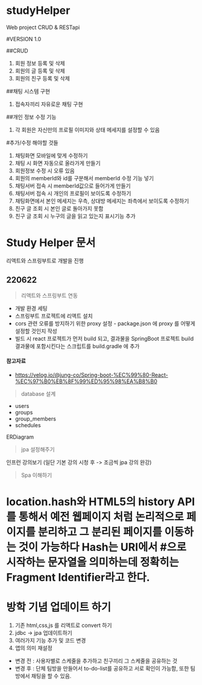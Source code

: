 # studyHelper
Web project CRUD & RESTapi

#VERSION 1.0

##CRUD
1. 회원 정보 등록 및 삭제
2. 회원의 글 등록 및 삭제
3. 회원의 친구 등록 및 삭제

##채팅 시스템 구현
1. 접속자끼리 자유로운 채팅 구현

##개인 정보 수정 기능
1. 각 회원은 자신만의 프로필 이미지와 상태 메세지를 설정할 수 있음


#추가/수정 해야할 것들

1. 채팅화면 모바일에 맞게 수정하기
2. 채팅 시 화면 자동으로 올라가게 만들기
3. 회원정보 수정 시 오류 있음
4. 회원의 memberId와 id를 구분해서 memberId 수정 기능 넣기
5. 채팅서버 접속 시 memberId값으로 들어가게 만들기
6. 채팅서버 접속 시 개인의 프로필이 보이도록 수정하기
7. 채팅화면에서 본인 메세지는 우측, 상대방 메세지는 좌측에서 보이도록 수정하기
8. 친구 글 조회 시 본인 글로 돌아가지 못함
9. 친구 글 조회 시 누구의 글을 읽고 있는지 표시기능 추가


# Study Helper 문서


리액트와 스프링부트로 개발을 진행


## 220622

> 리액트와 스프링부트 연동

- 개발 환경 세팅
- 스프링부트 프로젝트에 리액트 설치
- cors 관련 오류를 방지하기 위한 proxy 설정 - package.json 에 proxy 를 어떻게 설정할 것인지 작성
- 빌드 시 react 프로젝트가 먼저 build 되고, 결과물을 SpringBoot 프로젝트 build 결과물에 포함시킨다는 스크립트를 build.gradle 에 추가
#### 참고자료
- https://velog.io/@jung-co/Spring-boot-%EC%99%80-React-%EC%97%B0%EB%8F%99%ED%95%98%EA%B8%B0

> database 설계

- users
- groups
- group_members
- schedules

ERDiagram 


> jpa 설정해주기

인프런 강의보기 (일단 기본 강의 시청 후 -> 조금씩 jpa 강의 완강)

> Spa 이해하기

location.hash와 HTML5의 history API를 통해서 예전 웹페이지 처럼 논리적으로 페이지를 분리하고 그 분리된 페이지를 이동하는 것이 가능하다
Hash는 URI에서 #으로 시작하는 문자열을 의미하는데 정확히는 Fragment Identifier라고 한다.
=======


# 방학 기념 업데이트 하기

1. 기존 html,css,js 를 리액트로 convert 하기
2. jdbc -> jpa 업데이트하기
3. 여러가지 기능 추가 및 코드 변경
4. 앱의 의미 재설정 
- 변경 전  : 사용자별로 스케줄을 추가하고 친구끼리 그 스케줄을 공유하는 것
- 변경 후  : 단체 팀방을 만들어서 to-do-list를 공유하고 서로 확인이 가능함, 또한 팀방에서 채팅을 할 수 있음.















